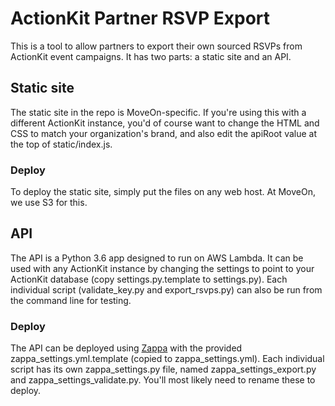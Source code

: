 # ActionKit Partner RSVP Export

This is a tool to allow partners to export their own sourced RSVPs from ActionKit event campaigns. It has two parts: a static site and an API.

## Static site

The static site in the repo is MoveOn-specific. If you're using this with a different ActionKit instance, you'd of course want to change the HTML and CSS to match your organization's brand, and also edit the apiRoot value at the top of static/index.js.

### Deploy

To deploy the static site, simply put the files on any web host. At MoveOn, we use S3 for this.

## API

The API is a Python 3.6 app designed to run on AWS Lambda. It can be used with any ActionKit instance by changing the settings to point to your ActionKit database (copy settings.py.template to settings.py). Each individual script (validate_key.py and export_rsvps.py) can also be run from the command line for testing.

### Deploy

The API can be deployed using [Zappa](https://github.com/Miserlou/Zappa) with the provided zappa_settings.yml.template (copied to zappa_settings.yml).
Each individual script has its own zappa_settings.py file, named zappa_settings_export.py and zappa_settings_validate.py.  You'll most likely need to rename these to deploy.
